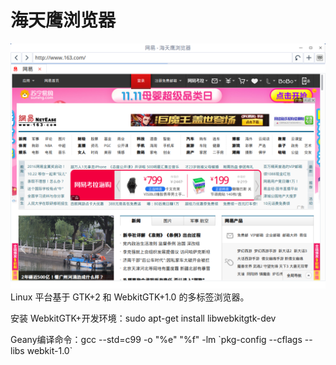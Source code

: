 # 海天鹰浏览器
<img src=https://github.com/sonichy/HTYBrowser/blob/master/preview.png>
Linux 平台基于 GTK+2 和 WebkitGTK+1.0 的多标签浏览器。

安装 WebkitGTK+开发环境：sudo apt-get install libwebkitgtk-dev

Geany编译命令：gcc --std=c99 -o "%e" "%f" -lm \`pkg-config --cflags --libs webkit-1.0\`
